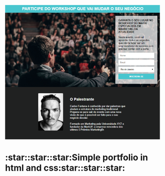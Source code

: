 <img src = "./img/port.png" width = "1200">
<h1>:star::star::star:Simple portfolio in html and css:star::star::star:</h1>